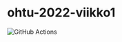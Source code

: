 # ohtu-2022-viikko1

![GitHub Actions](https://github.com/hhautajarvi/ohtu-2022-viikko1/workflows/CI/badge.svg)
